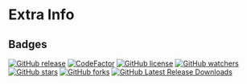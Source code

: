# Extra Info

## Badges

[![GitHub release](https://img.shields.io/github/release/znotchill/mdjson.svg?style=for-the-badge&label=Version&color=ff6e6e)](https://github.com/znotchill/mdjson/releases/latest)
[![CodeFactor](https://www.codefactor.io/repository/github/znotchill/mdjson/badge/main?style=for-the-badge&label=Version&color=ff6e6e)](https://www.codefactor.io/repository/github/znotchill/mdjson/overview/main)
[![GitHub license](https://img.shields.io/github/license/znotchill/mdjson.svg?style=for-the-badge&label=License&color=31677d)](https://github.com/znotchill/mdjson/releases/latest)
[![GitHub watchers](https://img.shields.io/github/watchers/znotchill/mdjson?style=for-the-badge&label=WATCHING&color=2a124f)](https://github.com/znotchill/mdjson/releases/latest)
[![GitHub stars](https://img.shields.io/github/stars/znotchill/mdjson?style=for-the-badge&label=STARS&color=788525)](https://github.com/znotchill/mdjson/releases/latest)
[![GitHub forks](https://img.shields.io/github/forks/znotchill/mdjson?style=for-the-badge&label=FORKS&color=5e5e5e)](https://github.com/znotchill/mdjson/releases/latest)
[![GitHub Latest Release Downloads](https://img.shields.io/github/downloads/zNotChill/MDJson/total?color=625FAD&style=for-the-badge)](https://github.com/znotchill/mdjson/releases/latest)
